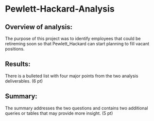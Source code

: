 # Pewlett-Hackard-Analysis

## Overview of analysis:
The purpose of this project was to identify employees that could be retireming soon so that Pewlett_Hackard can start planning to fill vacant positions. 

## Results:

There is a bulleted list with four major points from the two analysis deliverables. (6 pt)

## Summary:

The summary addresses the two questions and contains two additional queries or tables that may provide more insight. (5 pt)
